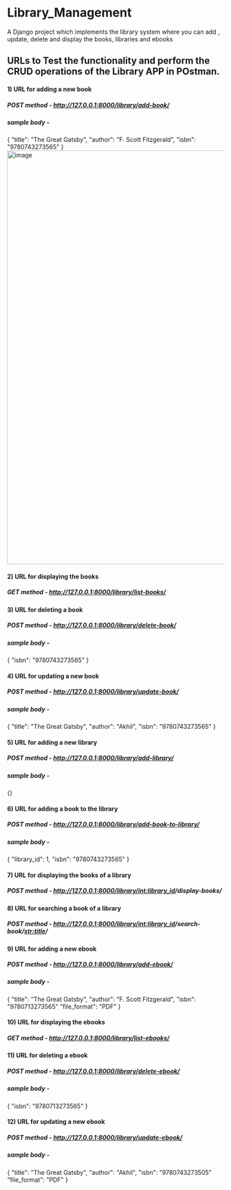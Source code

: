# Library_Management
A Django project which implements the library system where you can add , update, delete and display the books, libraries and ebooks

## URLs to Test the functionality and perform the CRUD operations of the Library APP in POstman.
#### 1) URL for adding a new book
   ##### POST method - http://127.0.0.1:8000/library/add-book/
   ##### sample body -
   {
  "title": "The Great Gatsby",
  "author": "F. Scott Fitzgerald",
  "isbn": "9780743273565"
   }
   <img width="960" alt="image" src="https://github.com/user-attachments/assets/80bac837-c5c0-4faa-aa81-24c40de5714e">

#### 2) URL for displaying the books
   ##### GET method - http://127.0.0.1:8000/library/list-books/

#### 3) URL for deleting a book
   ##### POST method - http://127.0.0.1:8000/library/delete-book/
   ##### sample body -
   {
  "isbn": "9780743273565"
   }

#### 4) URL for updating a new book
   ##### POST method - http://127.0.0.1:8000/library/update-book/
   ##### sample body -
   {
  "title": "The Great Gatsby",
  "author": "Akhil",
  "isbn": "9780743273565"
   }

#### 5) URL for adding a new library
   ##### POST method - http://127.0.0.1:8000/library/add-library/
   ##### sample body -
   {}

#### 6) URL for adding a book to the library
   ##### POST method - http://127.0.0.1:8000/library/add-book-to-library/
   ##### sample body -
   {
  "library_id": 1,
  "isbn": "9780743273565"
   }

#### 7) URL for displaying the books of a library
   ##### POST method - http://127.0.0.1:8000/library/<int:library_id>/display-books/

#### 8) URL for searching a book of a library
   ##### POST method - http://127.0.0.1:8000/library/<int:library_id>/search-book/<str:title>/

#### 9) URL for adding a new ebook
   ##### POST method - http://127.0.0.1:8000/library/add-ebook/
   ##### sample body -
   {
  "title": "The Great Gatsby",
  "author": "F. Scott Fitzgerald",
  "isbn": "9780713273565"
  "file_format": "PDF"
   }

#### 10) URL for displaying the ebooks
   ##### GET method - http://127.0.0.1:8000/library/list-ebooks/

#### 11) URL for deleting a ebook
   ##### POST method - http://127.0.0.1:8000/library/delete-ebook/
   ##### sample body -
   {
  "isbn": "9780713273565"
   }

#### 12) URL for updating a new ebook
   ##### POST method - http://127.0.0.1:8000/library/update-ebook/
   ##### sample body -
   {
  "title": "The Great Gatsby",
  "author": "Akhil",
  "isbn": "9780743273505"
  "file_format": "PDF"
   }

   
